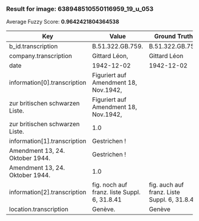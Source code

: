 ### Result for image: 638948510550116959_19_u_053
Average Fuzzy Score: **0.9642421804364538**
<small>

| Key | Value | Ground Truth | Score |
| --- | --- | --- | --- |
| b_id.transcription | B.51.322.GB.759. | B.51.322.GB.759 | 0.967741935483871 |
| company.transcription | Gittard Léon, | Gittard Léon | 0.96 |
| date | 1942-12-02 | 1942-12-02 | 1.0 |
| information[0].transcription | Figuriert auf Amendment 18, Nov.1942,
zur britischen schwarzen Liste. | Figuriert auf Amendment 18, Nov.1942,
zur britischen schwarzen Liste. | 1.0 |
| information[1].transcription | Gestrichen !
Amendment 13, 24. Oktober 1944. | Gestrichen !
Amendment 13, 24. Oktober 1944. | 1.0 |
| information[2].transcription | fig. noch auf franz. liste  Suppl. 6, 31.8.41 | fig. auch auf franz. Liste Suppl. 6, 31.8.45 | 0.898876404494382 |
| location.transcription | Genève. | Genève | 0.923076923076923 |

</small>
